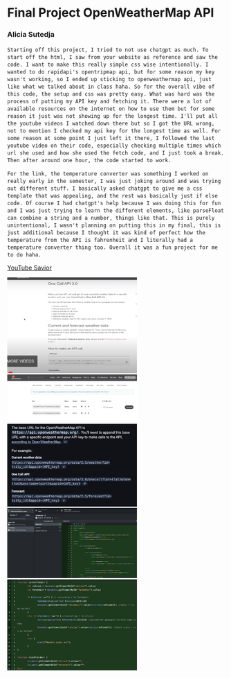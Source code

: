 # Final Project OpenWeatherMap API

### Alicia Sutedja

`Starting off this project, I tried to not use chatgpt as much. To start off the html, I saw from your website as reference and saw the code. I want to make this really simple css wise intentionally. I wanted to do rapidapi's opentripmap api, but for some reason my key wasn't working, so I ended up sticking to openweathermap api, just like what we talked about in class haha. So for the overall vibe of this code, the setup and css was pretty easy. What was hard was the process of putting my API key and fetching it. There were a lot of available resources on the internet on how to use them but for some reason it just was not showing up for the longest time. I'll put all the youtube videos I watched down there but so I got the URL wrong, not to mention I checked my api key for the longest time as well. For some reason at some point I just left it there, I followed the last youtube video on their code, especially checking multiple times which url she used and how she used the fetch code, and I just took a break. Then after around one hour, the code started to work.`

`For the link, the temperature converter was something I worked on really early in the semester, I was just joking around and was trying out different stuff. I basically asked chatgpt to give me a css template that was appealing, and the rest was basically just if else code. Of course I had chatgpt's help because I was doing this for fun and I was just trying to learn the different elements, like parseFloat can combine a string and a number, things like that. This is purely unintentional, I wasn't planning on putting this in my final, this is just additional because I thought it was kind of perfect how the temperature from the API is fahrenheit and I literally had a temperature converter thing too. Overall it was a fun project for me to do haha.`

<a href="https://www.youtube.com/watch?v=Fks_QxwVpW8">YouTube Savior<a/>

<img src="https://github.com/alisisaiko/itp/blob/main/final/apicall.jpg" style="width:300px; height:auto;" />
<img src="https://github.com/alisisaiko/itp/blob/main/final/apikeys.jpg" style="width:300px; height:auto;" />
<img src="https://github.com/alisisaiko/itp/blob/main/final/openweatherapi.jpg" style="width:300px; height:auto;" />
<img src="https://github.com/alisisaiko/itp/blob/main/final/tempconvert.jpg" style="width:300px; height:auto;" />
<img src="https://github.com/alisisaiko/itp/blob/main/final/tempconvertcode.jpg" style="width:300px; height:auto;" />
